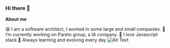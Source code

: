 ### Hi there 👋

**About me**

😄 I am a software architect, I worked in some large and small companies.
🔭 I’m currently working on Pareto group, a IA company.
💬 I love Javascript stack
🌱 Always learning and evolving every day
![Alt Text](https://media.giphy.com/media/1KrM2hhDN3dgk/giphy.gif)
